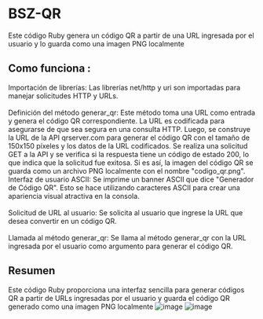 # BSZ-QR
Este código Ruby genera un código QR a partir de una URL ingresada por el usuario y lo guarda como una imagen PNG localmente

## Como funciona :
Importación de librerías: Las librerías net/http y uri son importadas para manejar solicitudes HTTP y URLs.
<br></br>
Definición del método generar_qr: Este método toma una URL como entrada y genera el código QR correspondiente. La URL es codificada para asegurarse de que sea segura en una consulta HTTP. Luego, se construye la URL de la API qrserver.com para generar el código QR con el tamaño de 150x150 píxeles y los datos de la URL codificados. Se realiza una solicitud GET a la API y se verifica si la respuesta tiene un código de estado 200, lo que indica que la solicitud fue exitosa. Si es así, la imagen del código QR se guarda como un archivo PNG localmente con el nombre "codigo_qr.png".
Interfaz de usuario ASCII: Se imprime un banner ASCII que dice "Generador de Código QR". Esto se hace utilizando caracteres ASCII para crear una apariencia visual atractiva en la consola.
<br></br>
Solicitud de URL al usuario: Se solicita al usuario que ingrese la URL que desea convertir en un código QR.
<br></br>
Llamada al método generar_qr: Se llama al método generar_qr con la URL ingresada por el usuario como argumento para generar el código QR.

## Resumen
Este código Ruby proporciona una interfaz sencilla para generar códigos QR a partir de URLs ingresadas por el usuario y guarda el código QR generado como una imagen PNG localmente
![image](https://github.com/AvastrOficial/BSZ-QR/assets/91764815/879ae0d8-65e9-4133-8ee2-137fb9e1c66b)
![image](https://github.com/AvastrOficial/BSZ-QR/assets/91764815/789dd0f7-597c-4fdd-a81d-a715ddb6fe5e)
